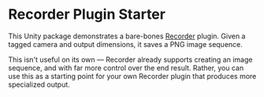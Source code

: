 # Recorder Plugin Starter

This Unity package demonstrates a bare-bones
[Recorder](https://docs.unity3d.com/Manual/com.unity.recorder.html) plugin.
Given a tagged camera and output dimensions, it saves a PNG image sequence.

This isn't useful on its own — Recorder already supports creating an image
sequence, and with far more control over the end result. Rather, you can use
this as a starting point for your own Recorder plugin that produces more
specialized output.
